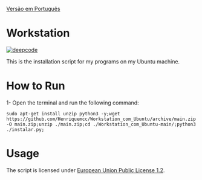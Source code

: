 [Versão em Português](README.md)

# Workstation
[![deepcode](https://www.deepcode.ai/api/gh/badge?key=eyJhbGciOiJIUzI1NiIsInR5cCI6IkpXVCJ9.eyJwbGF0Zm9ybTEiOiJnaCIsIm93bmVyMSI6IkhlbnJpcXVlbWNjIiwicmVwbzEiOiJXb3Jrc3RhdGlvbl9jb21fVWJ1bnR1IiwiaW5jbHVkZUxpbnQiOmZhbHNlLCJhdXRob3JJZCI6MjM1NDIsImlhdCI6MTYwMjExMDc4OX0.yJH5uWjfbaqskm6d_qVY8U04-eeigmjlMasP4p-OC2g)](https://www.deepcode.ai/app/gh/Henriquemcc/Workstation_com_Ubuntu/_/dashboard?utm_content=gh%2FHenriquemcc%2FWorkstation_com_Ubuntu)

This is the installation script for my programs on my Ubuntu machine.

# How to Run

1- Open the terminal and run the following command:

```
sudo apt-get install unzip python3 -y;wget https://github.com/Henriquemcc/Workstation_com_Ubuntu/archive/main.zip -O main.zip;unzip ./main.zip;cd ./Workstation_com_Ubuntu-main/;python3 ./instalar.py;
```
# Usage

The script is licensed under [European Union Public License 1.2](LICENSE).
